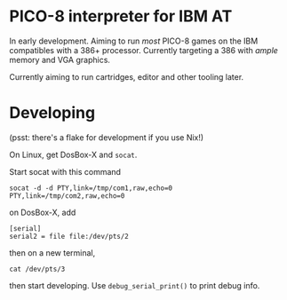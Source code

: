 # PICO-8 interpreter for IBM AT

In early development. Aiming to run *most* PICO-8 games on the IBM
compatibles with a 386+ processor. Currently targeting a 386 with 
_ample_ memory and VGA graphics.

Currently aiming to run cartridges, editor and other tooling later.

# Developing

(psst: there's a flake for development if you use Nix!)

On Linux, get DosBox-X and `socat`.

Start socat with this command

```
socat -d -d PTY,link=/tmp/com1,raw,echo=0 PTY,link=/tmp/com2,raw,echo=0
```

on DosBox-X, add
```
[serial]
serial2 = file file:/dev/pts/2
```

then on a new terminal,

```
cat /dev/pts/3
```

then start developing. Use `debug_serial_print()` to print debug info.
